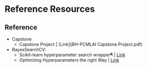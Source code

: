 # Reference Resources

## Reference

* Capstone
  * Capstone Project  |  [Link](BH-PCMLAI Capstone Project.pdf)
* BayesSearchCV:
  * Scikit-learn hyperparameter search wrapper¶  |  [Link](https://scikit-optimize.github.io/stable/auto_examples/sklearn-gridsearchcv-replacement.html)
  * Optimizing Hyperparameters the right Way  |  [Link](https://towardsdatascience.com/optimizing-hyperparameters-the-right-way-3c9cafc279cc)

